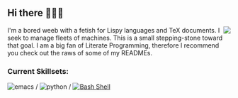 ## Hi there 👋👋👋

<a href="http://ultravioletbat.deviantart.com/art/Yay-Evil-111710573">
  <img src="https://raw.githubusercontent.com/hlissner/doom-emacs/screenshots/cacochan.png" align="right" />
</a>

I'm a bored weeb with a fetish for Lispy languages and TeX documents. I seek to manage fleets of machines. This is a small stepping-stone toward that goal. I am a big fan of Literate Programming, therefore I recommend you check out the raws of some of my READMEs.


### Current Skillsets:
![emacs](https://img.shields.io/badge/Editor-Emacs-1abc9c.svg) / ![python](https://img.shields.io/badge/Language-Python-1abc9c.svg) / [![Bash Shell](https://badges.frapsoft.com/bash/v1/bash.png?v=103)](https://github.com/ellerbrock/open-source-badges/)


